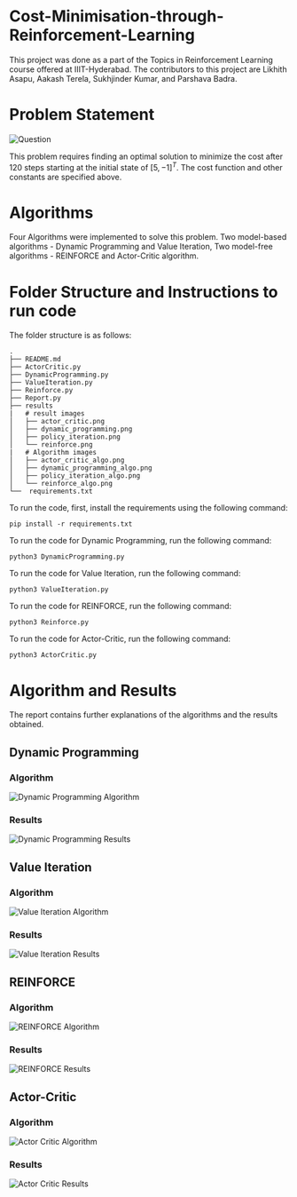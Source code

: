 # Cost-Minimisation-through-Reinforcement-Learning

This project was done as a part of the Topics in Reinforcement Learning course offered at IIIT-Hyderabad. The contributors to this project are Likhith Asapu, Aakash Terela, Sukhjinder Kumar, and Parshava Badra. 

# Problem Statement

![Question](./results/question.png)

This problem requires finding an optimal solution to minimize the cost after 120 steps starting at the initial state of $[5,-1]^T$. The cost function and other constants are specified above. 

# Algorithms 

Four Algorithms were implemented to solve this problem. Two model-based algorithms - Dynamic Programming and Value Iteration, Two model-free algorithms - REINFORCE and Actor-Critic algorithm.

# Folder Structure and Instructions to run code

The folder structure is as follows:

```
.
├── README.md
├── ActorCritic.py
├── DynamicProgramming.py
├── ValueIteration.py
├── Reinforce.py
├── Report.py
├── results
|   # result images
│   ├── actor_critic.png
│   ├── dynamic_programming.png
│   ├── policy_iteration.png
│   └── reinforce.png
|   # Algorithm images
│   ├── actor_critic_algo.png
│   ├── dynamic_programming_algo.png
│   ├── policy_iteration_algo.png
│   └── reinforce_algo.png
└──  requirements.txt
```

To run the code, first, install the requirements using the following command:

```
pip install -r requirements.txt
```

To run the code for Dynamic Programming, run the following command:

```
python3 DynamicProgramming.py
```

To run the code for Value Iteration, run the following command:

```
python3 ValueIteration.py
```

To run the code for REINFORCE, run the following command:

```
python3 Reinforce.py
```

To run the code for Actor-Critic, run the following command:

```
python3 ActorCritic.py
```

# Algorithm and Results

The report contains further explanations of the algorithms and the results obtained.

## Dynamic Programming

### Algorithm
![Dynamic Programming Algorithm](./results/dynamic_programming_algo.png)
### Results
![Dynamic Programming Results](./results/dynamic_programming.png)

## Value Iteration

### Algorithm
![Value Iteration Algorithm](./results/value_iteration_algo.png)
### Results
![Value Iteration Results](./results/value_iteration.png)

## REINFORCE
### Algorithm
![REINFORCE Algorithm](./results/reinforce_algo.png)
### Results
![REINFORCE Results](./results/reinforce.png)

## Actor-Critic
### Algorithm
![Actor Critic Algorithm](./results/actor_critic_algo.png)
### Results
![Actor Critic Results](./results/actor_critic.png)


